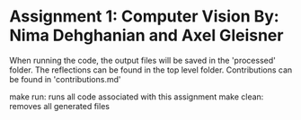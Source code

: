 Assignment 1: Computer Vision
By: Nima Dehghanian and Axel Gleisner
=============================
When running the code, the output files will be saved in the 'processed' folder.
The reflections can be found in the top level folder.
Contributions can be found in 'contributions.md'

make run: runs all code associated with this assignment
make clean: removes all generated files